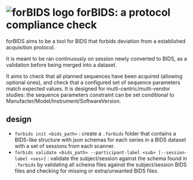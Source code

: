 # ![forBIDS logo](docs/static/forbids_logo.png) forBIDS: a protocol compliance check

forBIDS aims to be a tool for BIDS that forbids deviation from a established acquisition protocol.

It is meant to be ran continuously on session newly converted to BIDS, as a validation before being merged into a dataset.

It aims to check that all planned sequences have been acquired (allowing optional ones), and check that a configured set of sequence parameters match expected values.
It is designed for multi-centric/multi-vendor studies: the sequence parameters constraint can be set conditional to Manufacter/Model/Instrument/SoftwareVersion.


## design

- `forbids init <bids_path>` : create a `.forbids` folder that contains a BIDS-like structure with json schemas for each series in a BIDS dataset with a set of sessions from each scanner.
- `forbids validate <bids_path> --participant-label <sub> [--session-label <ses>]` : validate the subject/session against the schema found in `.forbids` by validating all schema files against the subject/session BIDS files and checking for missing or extra/unwanted BIDS files.
